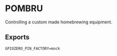 # POMBRU
Controlling a custom made homebrewing equipment.

## Exports
```
GPIOZERO_PIN_FACTORY=mock
```
